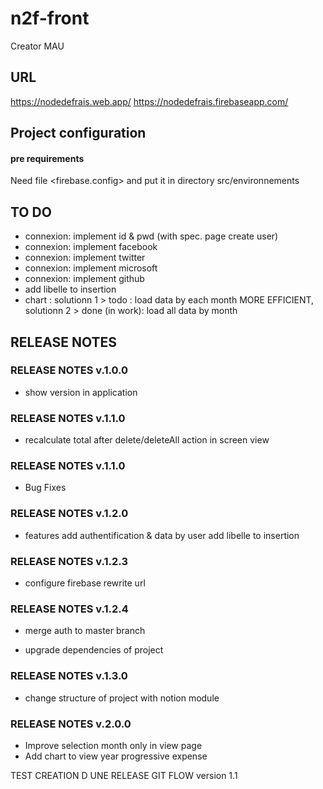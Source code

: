 # n2f-front

Creator MAU

## URL

https://nodedefrais.web.app/
https://nodedefrais.firebaseapp.com/

## Project configuration

#### pre requirements

Need file <firebase.config> and put it in directory src/environnements

## TO DO

- connexion: implement id & pwd (with spec. page create user)
- connexion: implement facebook
- connexion: implement twitter
- connexion: implement microsoft
- connexion: implement github
- add libelle to insertion
- chart : 
solutionn 1 > todo : load data by each month MORE EFFICIENT,  
solutionn 2 > done (in work): load all data by month 

## RELEASE NOTES

### RELEASE NOTES v.1.0.0

- show version in application

### RELEASE NOTES  v.1.1.0

- recalculate total after delete/deleteAll action in screen view

### RELEASE NOTES v.1.1.0

- Bug Fixes

### RELEASE NOTES v.1.2.0

- features
  add authentification & data by user
  add libelle to insertion

### RELEASE NOTES v.1.2.3

- configure firebase rewrite url

### RELEASE NOTES v.1.2.4

- merge auth to master branch

- upgrade dependencies of project

### RELEASE NOTES v.1.3.0

- change structure of project with notion module

### RELEASE NOTES v.2.0.0

- Improve selection month only in view page
- Add chart to view year progressive expense

TEST CREATION D UNE RELEASE GIT FLOW version 1.1
